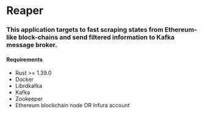 # Reaper
### This application targets to fast scraping states from Ethereum-like block-chains and send filtered information to Kafka message broker.
#### Requirements

- Rust >= 1.39.0
- Docker
- Librdkafka
- Kafka
- Zookeeper
- Ethereum blockchain node OR Infura account